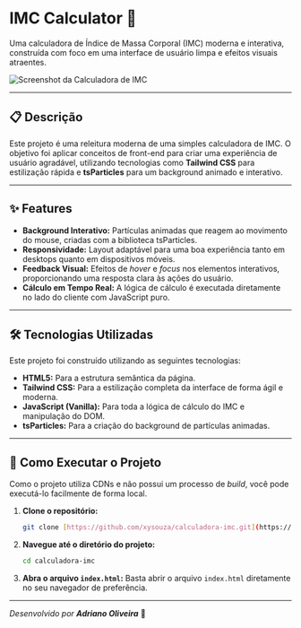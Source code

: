 # IMC Calculator 🚀

Uma calculadora de Índice de Massa Corporal (IMC) moderna e interativa, construída com foco em uma interface de usuário limpa e efeitos visuais atraentes.

![Screenshot da Calculadora de IMC](https://i.imgur.com/7MMjbzw.png)

---

## 📋 Descrição

Este projeto é uma releitura moderna de uma simples calculadora de IMC. O objetivo foi aplicar conceitos de front-end para criar uma experiência de usuário agradável, utilizando tecnologias como **Tailwind CSS** para estilização rápida e **tsParticles** para um background animado e interativo.

---

## ✨ Features

-   **Background Interativo:** Partículas animadas que reagem ao movimento do mouse, criadas com a biblioteca tsParticles.
-   **Responsividade:** Layout adaptável para uma boa experiência tanto em desktops quanto em dispositivos móveis.
-   **Feedback Visual:** Efeitos de *hover* e *focus* nos elementos interativos, proporcionando uma resposta clara às ações do usuário.
-   **Cálculo em Tempo Real:** A lógica de cálculo é executada diretamente no lado do cliente com JavaScript puro.

---

## 🛠️ Tecnologias Utilizadas

Este projeto foi construído utilizando as seguintes tecnologias:

-   **HTML5:** Para a estrutura semântica da página.
-   **Tailwind CSS:** Para a estilização completa da interface de forma ágil e moderna.
-   **JavaScript (Vanilla):** Para toda a lógica de cálculo do IMC e manipulação do DOM.
-   **tsParticles:** Para a criação do background de partículas animadas.

---

## 🚀 Como Executar o Projeto

Como o projeto utiliza CDNs e não possui um processo de *build*, você pode executá-lo facilmente de forma local.

1.  **Clone o repositório:**
    ```bash
    git clone [https://github.com/xysouza/calculadora-imc.git](https://github.com/xysouza/calculadora-imc.git)
    ```

2.  **Navegue até o diretório do projeto:**
    ```bash
    cd calculadora-imc
    ```

3.  **Abra o arquivo `index.html`:**
    Basta abrir o arquivo `index.html` diretamente no seu navegador de preferência.

---

_Desenvolvido por **Adriano Oliveira**_ 💪
